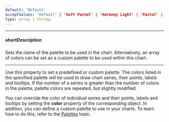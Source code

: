```yaml
---
default: 'Default'
acceptValues: 'Default' | 'Soft Pastel' | 'Harmony Light' | 'Pastel' | 'Bright' | 'Soft' | 'Ocean' | 'Vintage' | 'Violet'
type: array | string
---
```

---
##### shortDescription
Sets the name of the palette to be used in the chart. Alternatively, an array of colors can be set as a custom palette to be used within this chart.

---
Use this property to set a predefined or custom palette. The colors listed in the specified palette will be used to draw chart series, their points, labels and tooltips. If the number of a series is greater than the number of colors in the palette, palette colors are repeated, but slightly modified.

You can override the color of individual series and their points, labels and tooltips by setting the **color** property of the corresponding object. In addition, you can define a custom palette to use in your charts. To learn how to do this, refer to the [Palettes](/concepts/20%20Data%20Visualization/40%20Common/70%20Appearance%20Customization/1%20Palettes/10%20Palettes.md '/Documentation/Guide/Data_Visualization/Common/Appearance_Customization/#Palettes') topic.